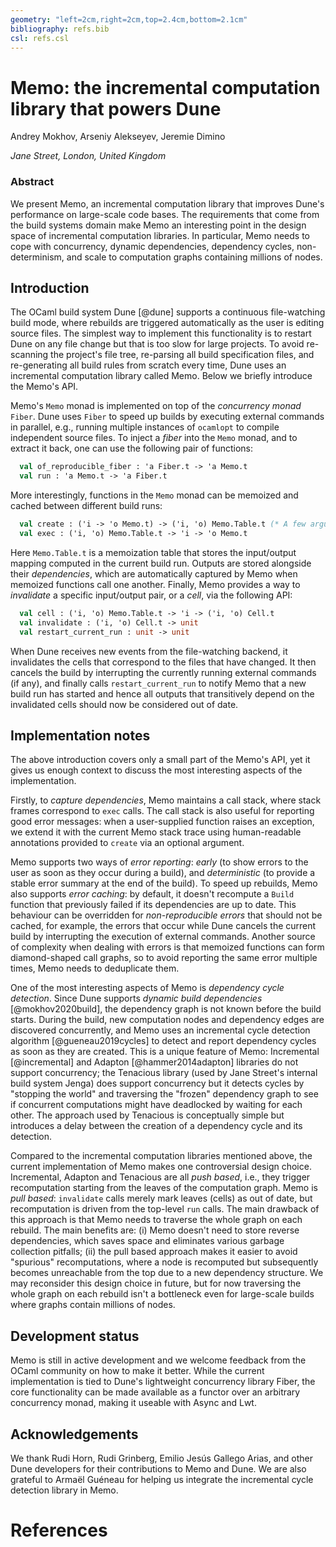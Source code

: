 ```yaml
---
geometry: "left=2cm,right=2cm,top=2.4cm,bottom=2.1cm"
bibliography: refs.bib
csl: refs.csl
---
```


# Memo: the incremental computation library that powers Dune

Andrey Mokhov, Arseniy Alekseyev, Jeremie Dimino

*Jane Street, London, United Kingdom*

### Abstract

We present Memo, an incremental computation library that improves Dune's
performance on large-scale code bases. The requirements that come from the build
systems domain make Memo an interesting point in the design space of incremental
computation libraries. In particular, Memo needs to cope with concurrency,
dynamic dependencies, dependency cycles, non-determinism, and scale to
computation graphs containing millions of nodes.

## Introduction

The OCaml build system Dune [@dune] supports a continuous file-watching build
mode, where rebuilds are triggered automatically as the user is editing source
files. The simplest way to implement this functionality is to restart Dune on
any file change but that is too slow for large projects. To avoid re-scanning
the project's file tree, re-parsing all build specification files, and
re-generating all build rules from scratch every time, Dune uses an incremental
computation library called Memo. Below we briefly introduce the Memo's API.

Memo's `Memo` monad is implemented on top of the *concurrency monad* `Fiber`.
Dune uses `Fiber` to speed up builds by executing external commands in parallel,
e.g., running multiple instances of `ocamlopt` to compile independent source
files. To inject a *fiber* into the `Memo` monad, and to extract it back, one
can use the following pair of functions:

```ocaml
  val of_reproducible_fiber : 'a Fiber.t -> 'a Memo.t
  val run : 'a Memo.t -> 'a Fiber.t
```

More interestingly, functions in the `Memo` monad can be memoized and cached
between different build runs:

```ocaml
  val create : ('i -> 'o Memo.t) -> ('i, 'o) Memo.Table.t (* A few arguments omitted for simplicity *)
  val exec : ('i, 'o) Memo.Table.t -> 'i -> 'o Memo.t
```

Here `Memo.Table.t` is a memoization table that stores the input/output mapping
computed in the current build run. Outputs are stored alongside their *dependencies*,
which are automatically captured by Memo when memoized functions call one another.
Finally, Memo provides a way to *invalidate* a specific input/output pair, or a
*cell*, via the following API:

```ocaml
  val cell : ('i, 'o) Memo.Table.t -> 'i -> ('i, 'o) Cell.t
  val invalidate : ('i, 'o) Cell.t -> unit
  val restart_current_run : unit -> unit
```

When Dune receives new events from the file-watching backend, it invalidates the
cells that correspond to the files that have changed. It then cancels the build
by interrupting the currently running external commands (if any), and finally
calls `restart_current_run` to notify Memo that a new build run has started and
hence all outputs that transitively depend on the invalidated cells should now
be considered out of date.

## Implementation notes

The above introduction covers only a small part of the Memo's API, yet it gives
us enough context to discuss the most interesting aspects of the implementation.

Firstly, to *capture dependencies*, Memo maintains a call stack, where stack
frames correspond to `exec` calls. The call stack is also useful for reporting
good error messages: when a user-supplied function raises an exception, we
extend it with the current Memo stack trace using human-readable annotations
provided to `create` via an optional argument.

Memo supports two ways of *error reporting*: *early* (to show errors to the user
as soon as they occur during a build), and *deterministic* (to provide a stable
error summary at the end of the build). To speed up rebuilds, Memo also supports
*error caching*: by default, it doesn't recompute a `Build` function that
previously failed if its dependencies are up to date. This behaviour can be
overridden for *non-reproducible errors* that should not be cached, for example,
the errors that occur while Dune cancels the current build by interrupting the
execution of external commands. Another source of complexity when dealing with
errors is that memoized functions can form diamond-shaped call graphs, so to
avoid reporting the same error multiple times, Memo needs to deduplicate them.

<!-- aalekseyev says: diamond-shaped call graphs introduce a lot of complexity
     in Memo implementation, so singling out error handling may be misleading. -->

One of the most interesting aspects of Memo is *dependency cycle detection*.
Since Dune supports *dynamic build dependencies* [@mokhov2020build], the
dependency graph is not known before the build starts. During the build, new
computation nodes and dependency edges are discovered concurrently, and Memo
uses an incremental cycle detection algorithm [@gueneau2019cycles] to detect and
report dependency cycles as soon as they are created. This is a unique feature
of Memo: Incremental [@incremental] and Adapton [@hammer2014adapton] libraries
do not support concurrency; the Tenacious library (used by Jane Street's
internal build system Jenga) does support concurrency but it detects cycles by
"stopping the world" and traversing the "frozen" dependency graph to see if
concurrent computations might have deadlocked by waiting for each other. The
approach used by Tenacious is conceptually simple but introduces a delay between
the creation of a dependency cycle and its detection.

Compared to the incremental computation libraries mentioned above, the current
implementation of Memo makes one controversial design choice. Incremental,
Adapton and Tenacious are all *push based*, i.e., they trigger recomputation
starting from the leaves of the computation graph. Memo is *pull based*:
`invalidate` calls merely mark leaves (cells) as out of date, but recomputation
is driven from the top-level `run` calls. The main drawback of this approach is
that Memo needs to traverse the whole graph on each rebuild. The main benefits
are: (i) Memo doesn't need to store reverse dependencies, which saves space and
eliminates various garbage collection pitfalls; (ii) the pull based approach
makes it easier to avoid "spurious" recomputations, where a node is recomputed
but subsequently becomes unreachable from the top due to a new dependency
structure. We may reconsider this design choice in future, but for now
traversing the whole graph on each rebuild isn't a bottleneck even for
large-scale builds where graphs contain millions of nodes.

## Development status

Memo is still in active development and we welcome feedback from the OCaml
community on how to make it better. While the current implementation is tied to
Dune's lightweight concurrency library Fiber, the core functionality can be made
available as a functor over an arbitrary concurrency monad, making it useable
with Async and Lwt.

## Acknowledgements

We thank Rudi Horn, Rudi Grinberg, Emilio Jesús Gallego Arias, and other Dune
developers for their contributions to Memo and Dune. We are also grateful to
Armaël Guéneau for helping us integrate the incremental cycle detection library
in Memo.

# References

<!-- References to be generated by Pandoc. -->
